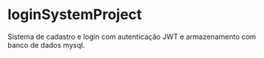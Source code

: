 # loginSystemProject
Sistema de cadastro e login com autenticação JWT e armazenamento com banco de dados mysql.
